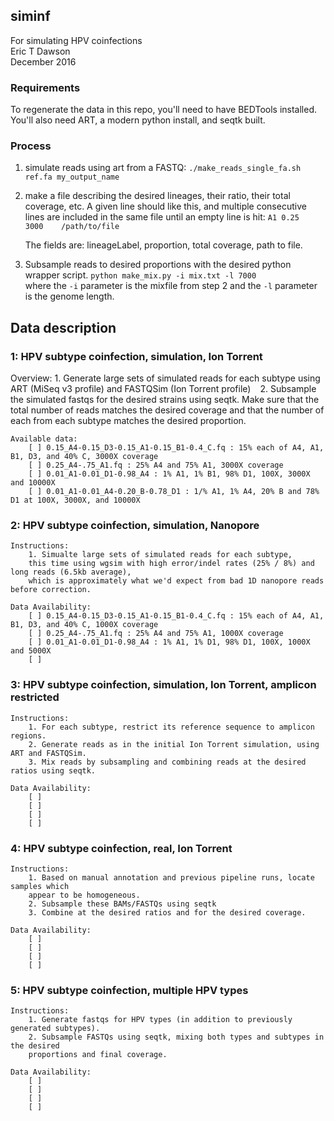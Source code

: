 siminf
------
For simulating HPV coinfections  
Eric T Dawson  
December 2016

### Requirements
To regenerate the data in this repo, you'll need to have BEDTools installed. You'll also need ART, a modern python install, and seqtk built.

### Process
1. simulate reads using art from a FASTQ:
    ``./make_reads_single_fa.sh ref.fa my_output_name``

2. make a file describing the desired lineages, their ratio, their total coverage,
   etc. A given line should like this, and multiple consecutive lines are included in the same
   file until an empty line is hit:
   ``A1 0.25    3000    /path/to/file``

   The fields are: lineageLabel, proportion, total coverage, path to file.

3. Subsample reads to desired proportions with the desired python wrapper script.
    ``python make_mix.py -i mix.txt -l 7000 ``  
    where the `-i` parameter is the mixfile from step 2 and the `-l` parameter is the genome length.

## Data description
### 1: HPV subtype coinfection, simulation, Ion Torrent
   Overview:
        1. Generate large sets of simulated reads for each subtype
        using ART (MiSeq v3 profile) and FASTQSim (Ion Torrent profile)
        ```` ````
        2. Subsample the simulated fastqs for the desired strains using seqtk.
        Make sure that the total number of reads matches the desired coverage
        and that the number of each from each subtype matches the desired proportion.

    Available data:
        [ ] 0.15_A4-0.15_D3-0.15_A1-0.15_B1-0.4_C.fq : 15% each of A4, A1, B1, D3, and 40% C, 3000X coverage
        [ ] 0.25_A4-.75_A1.fq : 25% A4 and 75% A1, 3000X coverage
        [ ] 0.01_A1-0.01_D1-0.98_A4 : 1% A1, 1% B1, 98% D1, 100X, 3000X and 10000X
        [ ] 0.01_A1-0.01_A4-0.20_B-0.78_D1 : 1/% A1, 1% A4, 20% B and 78% D1 at 100X, 3000X, and 10000X



### 2: HPV subtype coinfection, simulation, Nanopore
    Instructions:
        1. Simualte large sets of simulated reads for each subtype,
        this time using wgsim with high error/indel rates (25% / 8%) and long reads (6.5kb average),
        which is approximately what we'd expect from bad 1D nanopore reads before correction.

    Data Availability:
        [ ] 0.15_A4-0.15_D3-0.15_A1-0.15_B1-0.4_C.fq : 15% each of A4, A1, B1, D3, and 40% C, 1000X coverage
        [ ] 0.25_A4-.75_A1.fq : 25% A4 and 75% A1, 1000X coverage
        [ ] 0.01_A1-0.01_D1-0.98_A4 : 1% A1, 1% D1, 98% D1, 100X, 1000X and 5000X
        [ ] 
### 3: HPV subtype coinfection, simulation, Ion Torrent, amplicon restricted
    Instructions:
        1. For each subtype, restrict its reference sequence to amplicon regions.
        2. Generate reads as in the initial Ion Torrent simulation, using ART and FASTQSim.
        3. Mix reads by subsampling and combining reads at the desired ratios using seqtk.

    Data Availability:
        [ ]
        [ ]
        [ ]
        [ ]
### 4: HPV subtype coinfection, real, Ion Torrent
    Instructions:
        1. Based on manual annotation and previous pipeline runs, locate samples which
        appear to be homogeneous.
        2. Subsample these BAMs/FASTQs using seqtk
        3. Combine at the desired ratios and for the desired coverage.

    Data Availability:
        [ ]
        [ ]
        [ ]
        [ ]
### 5: HPV subtype coinfection, multiple HPV types
    Instructions:
        1. Generate fastqs for HPV types (in addition to previously generated subtypes).
        2. Subsample FASTQs using seqtk, mixing both types and subtypes in the desired
        proportions and final coverage.

    Data Availability:
        [ ]
        [ ]
        [ ]
        [ ]
